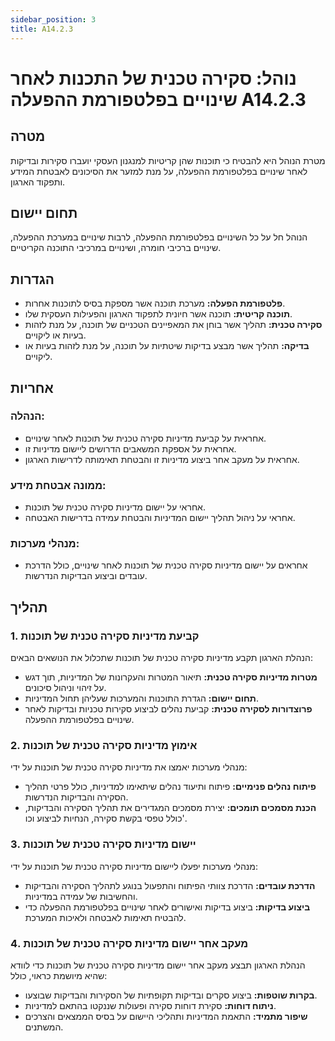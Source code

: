 ```yaml
---
sidebar_position: 3
title: A14.2.3
---
```


# נוהל: סקירה טכנית של התכנות לאחר שינויים בפלטפורמת ההפעלה A14.2.3

## מטרה
מטרת הנוהל היא להבטיח כי תוכנות שהן קריטיות למנגנון העסקי יועברו סקירות ובדיקות לאחר שינויים בפלטפורמת ההפעלה, על מנת למזער את הסיכונים לאבטחת המידע ותפקוד הארגון.

## תחום יישום
הנוהל חל על כל השינויים בפלטפורמת ההפעלה, לרבות שינויים במערכת ההפעלה, שינויים ברכיבי חומרה, ושינויים במרכיבי התוכנה הקריטיים.

## הגדרות
- **פלטפורמת הפעלה:** מערכת תוכנה אשר מספקת בסיס לתוכנות אחרות.
- **תוכנה קריטית:** תוכנה אשר חיונית לתפקוד הארגון והפעילות העסקית שלו.
- **סקירה טכנית:** תהליך אשר בוחן את המאפיינים הטכניים של תוכנה, על מנת לזהות בעיות או ליקויים.
- **בדיקה:** תהליך אשר מבצע בדיקות שיטתיות על תוכנה, על מנת לזהות בעיות או ליקויים.

## אחריות
### הנהלה:
- אחראית על קביעת מדיניות סקירה טכנית של תוכנות לאחר שינויים.
- אחראית על אספקת המשאבים הדרושים ליישום מדיניות זו.
- אחראית על מעקב אחר ביצוע מדיניות זו והבטחת תאימותה לדרישות הארגון.

### ממונה אבטחת מידע:
- אחראי על יישום מדיניות סקירה טכנית של תוכנות.
- אחראי על ניהול תהליך יישום המדיניות והבטחת עמידה בדרישות האבטחה.

### מנהלי מערכות:
- אחראים על יישום מדיניות סקירה טכנית של תוכנות לאחר שינויים, כולל הדרכת עובדים וביצוע הבדיקות הנדרשות.

## תהליך
### 1. קביעת מדיניות סקירה טכנית של תוכנות
הנהלת הארגון תקבע מדיניות סקירה טכנית של תוכנות שתכלול את הנושאים הבאים:
- **מטרות מדיניות סקירה טכנית:** תיאור המטרות והעקרונות של המדיניות, תוך דגש על זיהוי וניהול סיכונים.
- **תחום יישום:** הגדרת התוכנות והמערכות שעליהן תחול המדיניות.
- **פרוצדורות לסקירה טכנית:** קביעת נהלים לביצוע סקירות טכניות ובדיקות לאחר שינויים בפלטפורמת ההפעלה.

### 2. אימוץ מדיניות סקירה טכנית של תוכנות
מנהלי מערכות יאמצו את מדיניות סקירה טכנית של תוכנות על ידי:
- **פיתוח נהלים פנימיים:** פיתוח ותיעוד נהלים שיתאימו למדיניות, כולל פרטי תהליך הסקירה והבדיקות הנדרשות.
- **הכנת מסמכים תומכים:** יצירת מסמכים המגדירים את תהליך הסקירה והבדיקות, כולל טפסי בקשת סקירה, הנחיות לביצוע וכו'.

### 3. יישום מדיניות סקירה טכנית של תוכנות
מנהלי מערכות יפעלו ליישום מדיניות סקירה טכנית של תוכנות על ידי:
- **הדרכת עובדים:** הדרכת צוותי הפיתוח והתפעול בנוגע לתהליך הסקירה והבדיקות והחשיבות של עמידה במדיניות.
- **ביצוע בדיקות:** ביצוע בדיקות ואישורים לאחר שינויים בפלטפורמת ההפעלה כדי להבטיח תאימות לאבטחה ולאיכות המערכת.

### 4. מעקב אחר יישום מדיניות סקירה טכנית של תוכנות
הנהלת הארגון תבצע מעקב אחר יישום מדיניות סקירה טכנית של תוכנות כדי לוודא שהיא מיושמת כראוי, כולל:
- **בקרות שוטפות:** ביצוע סקרים ובדיקות תקופתיות של הסקירות והבדיקות שבוצעו.
- **ניתוח דוחות:** סקירת דוחות סקירה ופעולות שננקטו בהתאם למדיניות.
- **שיפור מתמיד:** התאמת המדיניות ותהליכי היישום על בסיס הממצאים והצרכים המשתנים.